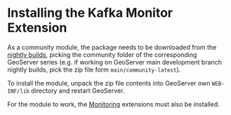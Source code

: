 # Installing the Kafka Monitor Extension

As a community module, the package needs to be downloaded from the [nightly builds](https://build.geoserver.org/geoserver/), picking the community folder of the corresponding GeoServer series (e.g. if working on GeoServer main development branch nightly builds, pick the zip file form `main/community-latest`).

To install the module, unpack the zip file contents into GeoServer own `WEB-INF/lib` directory and restart GeoServer.

For the module to work, the [Monitoring](../../extensions/monitoring/index.md) extensions must also be installed.
